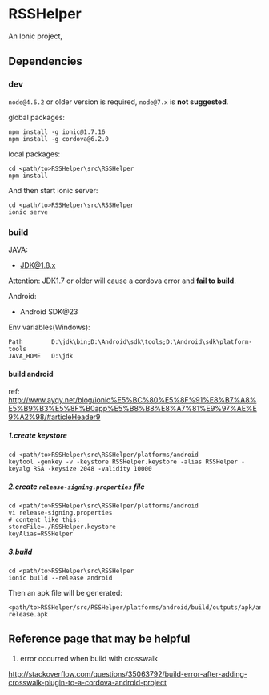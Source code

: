 # RSSHelper

An Ionic project, 

## Dependencies

### dev

`node@4.6.2` or older version is required, `node@7.x` is **not suggested**.

global packages:

    npm install -g ionic@1.7.16
    npm install -g cordova@6.2.0

local packages:

    cd <path/to>RSSHelper\src\RSSHelper
    npm install

And then start ionic server:

    cd <path/to>RSSHelper\src\RSSHelper
    ionic serve

### build

JAVA:

-  JDK@1.8.x

  Attention: JDK1.7 or older will cause a cordova error and **fail to build**.

Android:

-  Android SDK@23

Env variables(Windows):

    Path        D:\jdk\bin;D:\Android\sdk\tools;D:\Android\sdk\platform-tools
    JAVA_HOME   D:\jdk

#### build android

ref: <http://www.ayqy.net/blog/ionic%E5%BC%80%E5%8F%91%E8%B7%A8%E5%B9%B3%E5%8F%B0app%E5%B8%B8%E8%A7%81%E9%97%AE%E9%A2%98/#articleHeader9>

##### 1.create keystore

    cd <path/to>RSSHelper\src\RSSHelper/platforms/android
    keytool -genkey -v -keystore RSSHelper.keystore -alias RSSHelper -keyalg RSA -keysize 2048 -validity 10000

##### 2.create `release-signing.properties` file

    cd <path/to>RSSHelper\src\RSSHelper/platforms/android
    vi release-signing.properties
    # content like this:
    storeFile=./RSSHelper.keystore
    keyAlias=RSSHelper

##### 3.build

    cd <path/to>RSSHelper\src\RSSHelper
    ionic build --release android

Then an apk file will be generated:

    <path/to>RSSHelper/src/RSSHelper/platforms/android/build/outputs/apk/android-release.apk

##  Reference page that may be helpful

1.  error occurred when build with crosswalk

  http://stackoverflow.com/questions/35063792/build-error-after-adding-crosswalk-plugin-to-a-cordova-android-project
